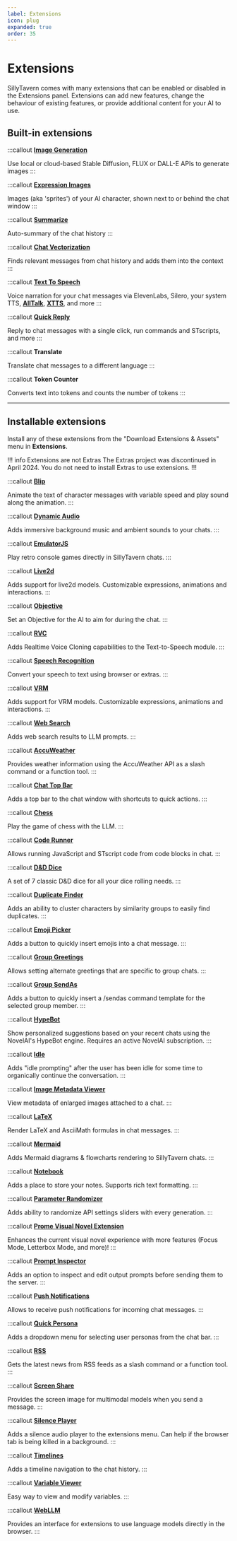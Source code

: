 ```yaml
---
label: Extensions
icon: plug
expanded: true
order: 35
---
```


# Extensions

SillyTavern comes with many extensions that can be enabled or disabled in the Extensions panel. Extensions can add new
features, change the behaviour of existing features, or provide additional content for your AI to use.

## Built-in extensions

:::callout
**[Image Generation](Stable-Diffusion.md)**

Use local or cloud-based Stable Diffusion, FLUX or DALL-E APIs to generate images
:::

:::callout
**[Expression Images](Expression-Images.md)**

Images (aka 'sprites') of your AI character, shown next to or behind the chat window
:::

:::callout
**[Summarize](Summarize.md)**

Auto-summary of the chat history
:::

:::callout
**[Chat Vectorization](Chat-vectorization.md)**

Finds relevant messages from chat history and adds them into the context
:::

:::callout
**[Text To Speech](TTS.md)**

Voice narration for your chat messages via ElevenLabs, Silero, your system TTS, **[AllTalk](AllTalk.md)**, **[XTTS](XTTS.md)**, and more
:::

:::callout
**[Quick Reply](/For_Contributors/st-script.md)**

Reply to chat messages with a single click, run commands and STscripts, and more
:::

:::callout
**Translate**

Translate chat messages to a different language
:::

:::callout
**Token Counter**

Converts text into tokens and counts the number of tokens
:::

---

## Installable extensions

Install any of these extensions from the "Download Extensions & Assets" menu in **Extensions**.

!!! info Extensions are not Extras
The Extras project was discontinued in April 2024. You do not need to install Extras to use extensions.
!!!

:::callout
**[Blip](Blip.md)**

Animate the text of character messages with variable speed and play sound along the animation.
:::

:::callout
**[Dynamic Audio](Dynamic-Audio.md)**

Adds immersive background music and ambient sounds to your chats.
:::

:::callout
**[EmulatorJS](EmulatorJS.md)**

Play retro console games directly in SillyTavern chats.
:::

:::callout
**[Live2d](Live2d.md)**

Adds support for live2d models. Customizable expressions, animations and interactions.
:::

:::callout
**[Objective](Objective.md)**

Set an Objective for the AI to aim for during the chat.
:::

:::callout
**[RVC](RVC.md)**

Adds Realtime Voice Cloning capabilities to the Text-to-Speech module.
:::

:::callout
**[Speech Recognition](Speech-Recognition.md)**

Convert your speech to text using browser or extras.
:::

:::callout
**[VRM](VRM.md)**

Adds support for VRM models. Customizable expressions, animations and interactions.
:::

:::callout
**[Web Search](WebSearch.md)**

Adds web search results to LLM prompts.
:::

:::callout
**[AccuWeather](https://github.com/SillyTavern/Extension-AccuWeather)**

Provides weather information using the AccuWeather API as a slash command or a function tool.
:::

:::callout
**[Chat Top Bar](https://github.com/SillyTavern/Extension-TopInfoBar)**

Adds a top bar to the chat window with shortcuts to quick actions.
:::

:::callout
**[Chess](https://github.com/SillyTavern/SillyTavern-Chess)**

Play the game of chess with the LLM.
:::

:::callout
**[Code Runner](https://github.com/SillyTavern/Extension-CodeRunner)**

Allows running JavaScript and STscript code from code blocks in chat.
:::

:::callout
**[D&D Dice](https://github.com/SillyTavern/Extension-Dice)**

A set of 7 classic D&D dice for all your dice rolling needs.
:::

:::callout
**[Duplicate Finder](https://github.com/SillyTavern/Extension-DupeFinder)**

Adds an ability to cluster characters by similarity groups to easily find duplicates.
:::

:::callout
**[Emoji Picker](https://github.com/SillyTavern/Extension-EmojiPicker)**

Adds a button to quickly insert emojis into a chat message.
:::

:::callout
**[Group Greetings](https://github.com/SillyTavern/Extension-GroupGreetings)**

Allows setting alternate greetings that are specific to group chats.
:::

:::callout
**[Group SendAs](https://github.com/SillyTavern/SillyTavern-GroupSendAs)**

Adds a button to quickly insert a /sendas command template for the selected group member.
:::

:::callout
**[HypeBot](https://github.com/SillyTavern/Extension-HypeBot)**

Show personalized suggestions based on your recent chats using the NovelAI's HypeBot engine. Requires an active NovelAI subscription.
:::

:::callout
**[Idle](https://github.com/SillyTavern/Extension-Idle)**

Adds "idle prompting" after the user has been idle for some time to organically continue the conversation.
:::

:::callout
**[Image Metadata Viewer](https://github.com/SillyTavern/Extension-ImageMetadataViewer)**

View metadata of enlarged images attached to a chat.
:::

:::callout
**[LaTeX](https://github.com/SillyTavern/Extension-LaTeX)**

Render LaTeX and AsciiMath formulas in chat messages.
:::

:::callout
**[Mermaid](https://github.com/SillyTavern/Extension-Mermaid)**

Adds Mermaid diagrams & flowcharts rendering to SillyTavern chats.
:::

:::callout
**[Notebook](https://github.com/SillyTavern/Extension-Notebook)**

Adds a place to store your notes. Supports rich text formatting.
:::

:::callout
**[Parameter Randomizer](https://github.com/SillyTavern/Extension-Randomizer)**

Adds ability to randomize API settings sliders with every generation.
:::

:::callout
**[Prome Visual Novel Extension](https://github.com/Bronya-Rand/Prome-VN-Extension)**

Enhances the current visual novel experience with more features (Focus Mode, Letterbox Mode, and more)!
:::

:::callout
**[Prompt Inspector](https://github.com/SillyTavern/Extension-PromptInspector)**

Adds an option to inspect and edit output prompts before sending them to the server.
:::

:::callout
**[Push Notifications](https://github.com/SillyTavern/SillyTavern-PushNotifications)**

Allows to receive push notifications for incoming chat messages.
:::

:::callout
**[Quick Persona](https://github.com/SillyTavern/Extension-QuickPersona)**

Adds a dropdown menu for selecting user personas from the chat bar.
:::

:::callout
**[RSS](https://github.com/SillyTavern/Extension-RSS)**

Gets the latest news from RSS feeds as a slash command or a function tool.
:::

:::callout
**[Screen Share](https://github.com/SillyTavern/Extension-ScreenShare)**

Provides the screen image for multimodal models when you send a message.
:::

:::callout
**[Silence Player](https://github.com/SillyTavern/Extension-Silence)**

Adds a silence audio player to the extensions menu. Can help if the browser tab is being killed in a background.
:::

:::callout
**[Timelines](https://github.com/SillyTavern/SillyTavern-Timelines)**

Adds a timeline navigation to the chat history.
:::

:::callout
**[Variable Viewer](https://github.com/LenAnderson/SillyTavern-Variable-Viewer)**

Easy way to view and modify variables.
:::

:::callout
**[WebLLM](https://github.com/SillyTavern/Extension-WebLLM)**

Provides an interface for extensions to use language models directly in the browser.
:::


